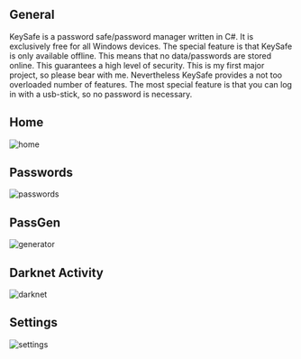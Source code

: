 
## General
KeySafe is a password safe/password manager written in C#. It is exclusively free for all Windows devices. The special feature is that KeySafe is only available offline. This means that no data/passwords are stored online. This guarantees a high level of security. This is my first major project, so please bear with me. 
Nevertheless KeySafe provides a not too overloaded number of features. The most special feature is that you can log in with a usb-stick, so no password is necessary.

## Home
![home](https://user-images.githubusercontent.com/75742343/123513784-62221400-d68f-11eb-8280-20dbc0e71d7e.png)

## Passwords
![passwords](https://user-images.githubusercontent.com/75742343/123513932-3c493f00-d690-11eb-942f-330884387a86.png)

## PassGen
![generator](https://user-images.githubusercontent.com/75742343/123514028-baa5e100-d690-11eb-8d08-ecd37cd03de0.png)

## Darknet Activity
![darknet](https://user-images.githubusercontent.com/75742343/123514070-08bae480-d691-11eb-91bf-56c038c23104.png)

## Settings
![settings](https://user-images.githubusercontent.com/75742343/123514103-53d4f780-d691-11eb-82d8-d0eb7261f493.png)
